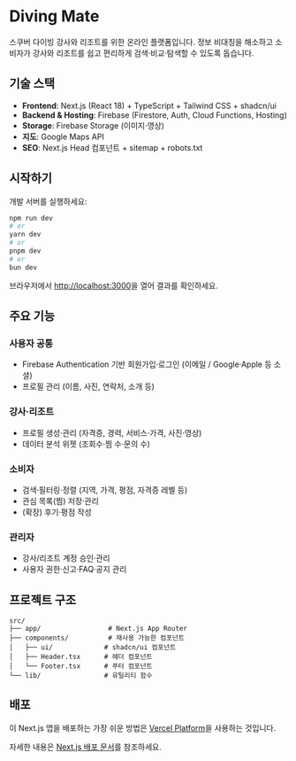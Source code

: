 # Diving Mate

스쿠버 다이빙 강사와 리조트를 위한 온라인 플랫폼입니다. 정보 비대칭을 해소하고 소비자가 강사와 리조트를 쉽고 편리하게 검색·비교·탐색할 수 있도록 돕습니다.

## 기술 스택

- **Frontend**: Next.js (React 18) + TypeScript + Tailwind CSS + shadcn/ui
- **Backend & Hosting**: Firebase (Firestore, Auth, Cloud Functions, Hosting)
- **Storage**: Firebase Storage (이미지·영상)
- **지도**: Google Maps API
- **SEO**: Next.js Head 컴포넌트 + sitemap + robots.txt

## 시작하기

개발 서버를 실행하세요:

```bash
npm run dev
# or
yarn dev
# or
pnpm dev
# or
bun dev
```

브라우저에서 [http://localhost:3000](http://localhost:3000)을 열어 결과를 확인하세요.

## 주요 기능

### 사용자 공통

- Firebase Authentication 기반 회원가입·로그인 (이메일 / Google·Apple 등 소셜)
- 프로필 관리 (이름, 사진, 연락처, 소개 등)

### 강사·리조트

- 프로필 생성·관리 (자격증, 경력, 서비스·가격, 사진·영상)
- 데이터 분석 위젯 (조회수·찜 수·문의 수)

### 소비자

- 검색·필터링·정렬 (지역, 가격, 평점, 자격증 레벨 등)
- 관심 목록(찜) 저장·관리
- (확장) 후기·평점 작성

### 관리자

- 강사/리조트 계정 승인·관리
- 사용자 권한·신고·FAQ·공지 관리

## 프로젝트 구조

```
src/
├── app/                 # Next.js App Router
├── components/          # 재사용 가능한 컴포넌트
│   ├── ui/             # shadcn/ui 컴포넌트
│   ├── Header.tsx      # 헤더 컴포넌트
│   └── Footer.tsx      # 푸터 컴포넌트
└── lib/                # 유틸리티 함수
```

## 배포

이 Next.js 앱을 배포하는 가장 쉬운 방법은 [Vercel Platform](https://vercel.com/new?utm_medium=default-template&filter=next.js&utm_source=create-next-app&utm_campaign=create-next-app-readme)을 사용하는 것입니다.

자세한 내용은 [Next.js 배포 문서](https://nextjs.org/docs/app/building-your-application/deploying)를 참조하세요.
